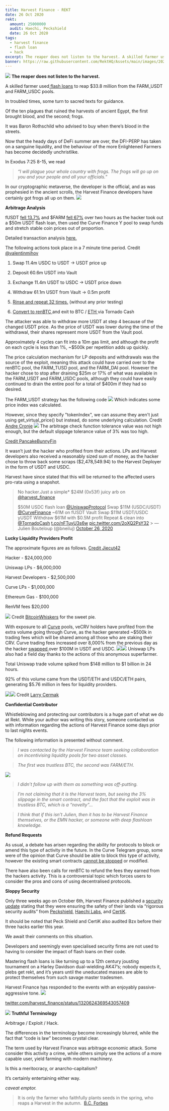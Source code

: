 ```yaml
---
title: Harvest Finance - REKT
date: 26 Oct 2020
rekt: 
  amount: 25000000
  audit: Haechi, Peckshield
  date: 26 Oct 2020
tags:
  - harvest finance
  - flash loan
  - hack
excerpt: The reaper does not listen to the harvest. A skilled farmer used flash loans to reap $24 million from the FARM_USDT and FARM_USDC pools.
banner: https://raw.githubusercontent.com/RektHQ/Assets/main/images/2020/10/reaper-3.jpg
---
```


![](https://raw.githubusercontent.com/RektHQ/Assets/main/images/2020/10/reaper-3.jpg)
**The reaper does not listen to the harvest.**

A skilled farmer used[ flash loans](https://etherscan.io/tx/0x9d093325272701d63fdafb0af2d89c7e23eaf18be1a51c580d9bce89987a2dc1/advanced#internal) to reap $33.8 million from the FARM_USDT and FARM_USDC pools.

In troubled times, some turn to sacred texts for guidance.

Of the ten plagues that ruined the harvests of ancient Egypt, the first brought blood, and the second; frogs.

It was Baron Rothschild who advised to buy when there’s blood in the streets.

Now that the heady days of DeFi summer are over, the DFI-PERP has taken on a sanguine liquidity, and the behaviour of the more Enlightened Farmers has become decidedly unchristlike.

In Exodus 7:25 8-15, we read

> _“I will plague your whole country with frogs. The frogs will go up on you and your people and all your officials.”_

In our cryptographic metaverse, the developer is the official, and as was prophesied in the ancient scrolls, the Harvest Finance developers have certainly got frogs all up on them.
![](https://lh4.googleusercontent.com/EEKvX8W_B4lZHA9MSaEJA9qThrhZa6rh-AoQOczdOT6lSxVwJ4F9O1tY4uUSdJ0-xuv7VGP9Mo89i63_LF-W-Rqgq28qoytLxTBpggpZeA4pz9ndUb1_jiN7itRThjNxu3MV33PU)

**Arbitrage Analysis**

fUSDT [fell 13.7%](https://twitter.com/jiecut42/status/1320574109005348864?s=20) and $FARM [fell 67%](https://www.coingecko.com/en/coins/harvest-finance) over two hours as the hacker took out a $50m USDT flash loan, then used the Curve Finance Y pool to swap funds and stretch stable coin prices out of proportion.

Detailed transaction analysis [here.](https://ethtx.info/mainnet/0x9d093325272701d63fdafb0af2d89c7e23eaf18be1a51c580d9bce89987a2dc1)

The following actions took place in a 7 minute time period. Credit [@valentinmihov](https://twitter.com/valentinmihov/status/1320667338321154048?s=20)

1. Swap 11.4m USDC to USDT -> USDT price up

2. Deposit 60.6m USDT into Vault

3. Exchange 11.4m USDT to USDC -> USDT price down

4. Withdraw 61.1m USDT from Vault -> 0.5m profit

5. [Rinse and repeat 32 times.](https://etherscan.io/address/0xf224ab004461540778a914ea397c589b677e27bb) (without any prior testing)

6. [Convert to renBTC ](https://app.zerion.io/0x3811765a53c3188c24d412daec3f60faad5f119b/history)and exit to BTC / [ETH ](https://etherscan.io/tx/0x5abe6f9b498471042f6c9f68c63fc3d84398b95a3a9e58c621cee09b3c972879)via Tornado Cash

The attacker was able to withdraw more USDT at step 4 because of the changed USDT price. As the price of USDT was lower during the time of the withdrawal, their shares represent more USDT from the Vault pool.

Approximately 4 cycles can fit into a 10m gas limit, and although the profit on each cycle is less than 1%, ~$500k per repetition adds up quickly.

The price calculation mechanism for LP deposits and withdrawals was the source of the exploit, meaning this attack could have carried over to the renBTC pool, the FARM_TUSD pool, and the FARM_DAI pool. However the hacker chose to stop after draining $25m or 17% of what was available in the FARM_USDT and FARM_USDC pools, although they could have easily continued to drain the entire pool for a total of $400m if they had so desired.

The FARM_USDT strategy has the following code
![](https://lh3.googleusercontent.com/3WZVjYk0XPg_KMkyG8owAtDZUdOPU_PlUaMwHSkl4IYQjAJTeS_yj96Gu0sHTlfukzmqtxdcMUfpVhfmZrAaw05ImW5ceVByqOuEyad2GevtkP0wb_lj_EuqRrI5PB6Su1nCh_vT)
Which indicates some price index was calculated.

However, since they specify "tokenIndex", we can assume they aren't just using get_virtual_price() but instead, do some underlying calculation.
Credit [Andre Cronje](https://twitter.com/AndreCronjeTech)
![](https://lh4.googleusercontent.com/RI7-hbXD-8H7Oi3O_mnwPND-Ik4LyPffaqYUX4C9AoT182ohHliSF-9YrArkfQem8CZhY95vlmkTQtIe9ttvxuwBPDSkdI55zYstQzIRThZEXpyFJiScbmtP4pwcHkF2qNvSrph6)
The arbitrage check function tolerance value was not high enough, but the default slippage tolerance value of 3% was too high.

[Credit PancakeBunnyFin](https://twitter.com/PancakeBunnyFin/status/1320615021588537347)

It wasn’t just the hacker who profited from their actions. LPs and Harvest developers also received a reasonably sized sum of money, as the hacker chose to throw back some scraps ($2,478,549.94) to the Harvest Deployer in the form of USDT and USDC.

Harvest have since stated that this will be returned to the affected users pro-rata using a snapshot.

> No hacker.Just a simple\* $24M (0x53f) juicy arb on [@harvest_finance](https://twitter.com/harvest_finance?ref_src=twsrc%5Etfw)
>
> $50M USDC flash loan [@UniswapProtocol](https://twitter.com/UniswapProtocol?ref_src=twsrc%5Etfw)
> Swap $11M (USDC/USDT) [@CurveFinance](https://twitter.com/CurveFinance?ref_src=twsrc%5Etfw)
> ~61M on fUSDT Vault
> Swap $11M USDT/USDC yUSDT
> Withdraw $61M with $0.5M profit
> Repeat & clean into [@TornadoCash](https://twitter.com/TornadoCash?ref_src=twsrc%5Etfw) [t.co/nFTuyU3s6w](https://t.co/nFTuyU3s6w) [pic.twitter.com/2oXQ2PsY32](https://t.co/2oXQ2PsY32) > &mdash; Julien Bouteloup (@bneiluj) [October 26, 2020](https://twitter.com/bneiluj/status/1320686478486347778?ref_src=twsrc%5Etfw)

**Lucky Liquidity Providers Profit**

The approximate figures are as follows. [Credit Jiecut42](https://twitter.com/jiecut42)

Hacker - $24,000,000

Uniswap LPs - $6,000,000

Harvest Developers - $2,500,000

Curve LPs - $1,000,000

Ethereum Gas - $100,000

RenVM fees $20,000

![](https://lh6.googleusercontent.com/O91Z60MeY81zTI2Lu6g3OAAxdJec9tJjcWcY6rbgRPZYW-i8tShq44_XVuhbx2oUao-CsKSqzhPYyHHZRSbvuMrIUwGeOd2npe4Z7KXOox7S_NKK95IEx6ooqh_5MlN8qgtizZu0)
Credit [BitcoinWhiskers](https://twitter.com/BitcoinWhiskers) for the sweet pie.

With exposure to all [Curve](https://www.curve.fi/) pools, veCRV holders have profited from the extra volume going through Curve, as the hacker generated ~$500k in trading fees which will be shared among all those who are staking their CRV.
Curve trading fees increased over 8,000% from the previous day as the hacker [swapped ](https://etherscan.io/tx/0xb460b70f11a93364fecf1f3c3ec49f053aecd2d6d9912c012170aa7a0de2d526)over $100M in USDT and USDC.
![](https://lh4.googleusercontent.com/P9kpiXDdXJYtJTO1byo7ylD8Ht4_vJNDbSZZtUcG2MzXflb5VxaW634Su-jKF3W9yNKAeJ49BKnQjiaPBYy3w018NmCpTXJ2bcK9kjniEy6E2hENqHwYk2yJebULie9UzMaFm55m)![](https://lh4.googleusercontent.com/Az3qJ6dKLbNiXRkUOshi9tgw5Qg0WcRbxF2KhGoxT4GJQ4dOdLT_CpGK6fFkwHHsrnfN0mhcTIZaBdRq-QYWqH7_bCWft16ow-zNO7R0i6YGTBdQGjysjheUKSbZjCJ8V0cyOSws)
Uniswap LPs also had a field day thanks to the actions of this anonymous superfarmer.

Total Uniswap trade volume spiked from $148 million to $1 billion in 24 hours.

92% of this volume came from the USDT/ETH and USDC/ETH pairs, generating $5.76 million in fees for liquidity providers.

![](https://lh3.googleusercontent.com/fZW3t_eeYeEjsBaluQwSbmHCc2ZP7H5PNBeFUvw0uSxxJqwNs4mL6UvIKWTWGHZ_7rLGpMuveEAzJ_GVLNJbEZOfRi9S8zYV7BWyknpQCgctrsomzLm4Dzbi6qNwuzbzG8gOFGeI)![](https://lh3.googleusercontent.com/T9IWn6M9JIV_82qkS-t6SC9iSOK6r1TNWO6aBCRerRNaxKXZso62bpGa5vypvVvQaUEfgIcLRkZ5QLoBU3ibErYg4cUDmb7p6CpGjR1NFVQHdtEzXy483uACgcJ-_RQMFfelFO-s)
Credit [Larry Cermak](https://twitter.com/lawmaster/status/1320614508772163584?s=20)

**Confidential Contributor**

Whistleblowing and protecting our contributors is a huge part of what we do at Rekt. While your author was writing this story, someone contacted us with information regarding the actions of Harvest Finance some days prior to last nights events.

The following information is presented without comment.

> _I was contacted by the Harvest Finance team seeking collaboration on incentivising liquidity pools for two asset classes._

> _The first was trustless BTC, the second was FARM/ETH._

![](https://lh5.googleusercontent.com/BI91M7nD8yCLZuJtX0Tpas4RCBD8xnGWl2LrRu4PTbO_CrQUDP2GDuhR45vrUpnOSc-hxuvuKTZ76DT8U58QVgvFxa7CNkQL2KXINn1Hsxw7csVd2b3VYOp8Mhw9_tM-fD58ZFOp)

> _I didn’t follow up with them as something was off-putting._

> _I’m not claiming that it is the Harvest team, but seeing the 3% slippage in the smart contract, and the fact that the exploit was in trustless BTC, which is a “novelty”..._

> _I think that if this isn’t Julien, then it has to be Harvest Finance themselves, or the EMN hacker, or someone with deep flashloan knowledge._

**Refund Requests**

As usual, a debate has arisen regarding the ability for protocols to block or amend this type of activity in the future. In the Curve Telegram group, some were of the opinion that Curve should be able to block this type of activity, however the existing smart contracts [cannot be stopped](https://twitter.com/CurveFinance/status/1320694100090376193?s=20) or modified.

There have also been calls for renBTC to refund the fees they earned from the hackers activity. This is a controversial topic which forces users to consider the pros and cons of using decentralised protocols.

**Sloppy Security**

Only three weeks ago on October 6th, Harvest Finance published a [security update](https://medium.com/harvest-finance/week-6-update-security-rules-everything-around-me-62a681a3692a) stating that they were ensuring the safety of their lands via “rigorous security audits” from [Peckshield](https://twitter.com/peckshield), [Haechi Labs](https://haechi.io/), and [CertiK](https://twitter.com/certik_io).

It should be noted that Peck Shield and CertiK also audited Bzx before their three hacks earlier this year.

We await their comments on this situation.

Developers and seemingly even specialised security firms are not used to having to consider the impact of flash loans on their code.

Mastering flash loans is like turning up to a 12th century jousting tournament on a Harley Davidson dual-wielding AK47’s; nobody expects it, plebs get rekt, and it’s years until the uneducated masses are able to protect themselves from such savage master tradesmen.

Harvest Finance has responded to the events with an enjoyably passive-aggressive tone.
![](https://lh6.googleusercontent.com/R_kCRELgxVg20qoViEkHb43yiEoWnuslyOQJaPlG0djFHM8FAJEumBYLQP-URiPun5EdcOpKhBOLGHmsi0h36Z6-LdRxFKwD9ABzrFezDcLcNLXtEPBc896I1HcwxfLHCuz5R9IF)

[twitter.com/harvest_finance/status/1320624369543057409](https://twitter.com/harvest_finance/status/1320624369543057409)

![](https://lh4.googleusercontent.com/kgpAOlAQRPTcNrx-HJzhDhO04Y9CttjxSfNJ3udyDNvVG5D75NbarZjK3aQ_76axChzA05kmDzDOlSyC9mFX98Odw1U5fSucvIw6zo7JOdjBjANdqm7WN-pac8GzxozyBjZQ6qWK)
**Truthful Terminology**

Arbitrage / Exploit / Hack.

The differences in the terminology become increasingly blurred, while the fact that “code is law” becomes crystal clear.

The term used by Harvest Finance was arbitrage economic attack. Some consider this activity a crime, while others simply see the actions of a more capable user, yield farming with modern machinery.

Is this a meritocracy, or anarcho-capitalism?

It’s certainly entertaining either way.

_caveat emptor._

> It is only the farmer who faithfully plants seeds in the spring, who reaps a Harvest in the autumn.  [B.C. Forbes](https://en.wikipedia.org/wiki/B._C._Forbes)
